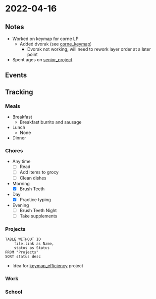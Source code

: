 # 2022-04-16
## Notes
- Worked on keymap for corne LP
	- Added dvorak (see [corne_keymap](../Attachments/corne_keymap.pdf))
		- Dvorak not working, will need to rework layer order at a later point
- Spent ages on [senior_project](senior_project.md)
## Events

## Tracking
### Meals
- Breakfast
	- Breakfast burrito and sausage
- Lunch
	- None
- Dinner

### Chores
- Any time
	- [ ] Read
	- [ ] Add items to grocy
	- [ ] Clean dishes
- Morning
	- [x] Brush Teeth
- Day
	- [x] Practice typing
- Evening
	- [ ] Brush Teeth Night
	- [ ] Take supplements

### Projects
```dataview
TABLE WITHOUT ID
	file.link as Name,
	status as Status
FROM "Projects"
SORT status desc
```
- Idea for [keymap_efficiency](keymap_efficiency.md) project
### Work

### School

